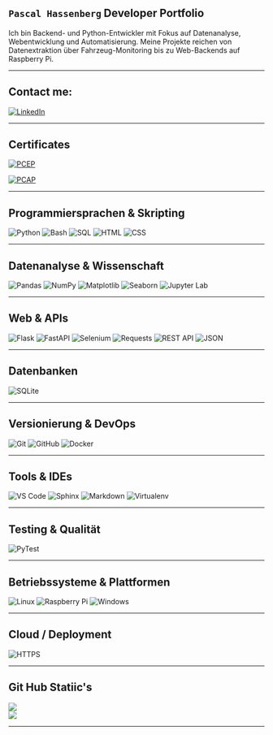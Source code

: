 ## `Pascal Hassenberg`  Developer Portfolio
Ich bin Backend- und Python-Entwickler mit Fokus auf Datenanalyse, Webentwicklung und Automatisierung. 
Meine Projekte reichen von Datenextraktion über Fahrzeug-Monitoring bis zu Web-Backends auf Raspberry Pi.

---

## Contact me: 
[![LinkedIn](https://img.shields.io/badge/LinkedIn-0077B5?logo=linkedin&logoColor=white&style=flat-square)](https://www.linkedin.com/in/pascal-hassenberg-523480332/)

---
## Certificates

[![PCEP](https://img.shields.io/badge/PCEP-Certified%20Entry--Level%20Python%20Programmer-3776AB?logo=python&logoColor=white&style=flat-square)](https://verify.openedg.org/?id=ecOO.tezS.EFHk)

[![PCAP](https://img.shields.io/badge/PCAP-Certified%20Associate%20in%20Python%20Programming-3776AB?logo=python&logoColor=white&style=flat-square)](https://verify.openedg.org/?id=yX9e.69qE.vOKc)

---

## Programmiersprachen & Skripting
![Python](https://img.shields.io/badge/Python-3776AB?style=for-the-badge&logo=python&logoColor=white)
![Bash](https://img.shields.io/badge/Bash-4EAA25?style=for-the-badge&logo=gnu-bash&logoColor=white)
![SQL](https://img.shields.io/badge/SQL-003B57?style=for-the-badge&logo=postgresql&logoColor=white)
![HTML](https://img.shields.io/badge/HTML-E34F26?style=for-the-badge&logo=html5&logoColor=white)
![CSS](https://img.shields.io/badge/CSS-1572B6?style=for-the-badge&logo=css3&logoColor=white)

---

## Datenanalyse & Wissenschaft
![Pandas](https://img.shields.io/badge/Pandas-150458?style=for-the-badge&logo=pandas&logoColor=white)
![NumPy](https://img.shields.io/badge/NumPy-013243?style=for-the-badge&logo=numpy&logoColor=white)
![Matplotlib](https://img.shields.io/badge/Matplotlib-11557C?style=for-the-badge&logo=matplotlib&logoColor=white)
![Seaborn](https://img.shields.io/badge/Seaborn-0F4B8A?style=for-the-badge&logo=python&logoColor=white)
![Jupyter Lab](https://img.shields.io/badge/Jupyter%20Lab-F37626?style=for-the-badge&logo=jupyter&logoColor=white)

---

## Web & APIs
![Flask](https://img.shields.io/badge/Flask-000000?style=for-the-badge&logo=flask&logoColor=white)
![FastAPI](https://img.shields.io/badge/FastAPI-009688?style=for-the-badge&logo=fastapi&logoColor=white)
![Selenium](https://img.shields.io/badge/Selenium-43B02A?style=for-the-badge&logo=selenium&logoColor=white)
![Requests](https://img.shields.io/badge/Requests-000000?style=for-the-badge&logo=python&logoColor=white)
![REST API](https://img.shields.io/badge/REST%20API-008080?style=for-the-badge&logo=swagger&logoColor=white)
![JSON](https://img.shields.io/badge/JSON-000000?style=for-the-badge&logo=json&logoColor=white)

---

## Datenbanken
![SQLite](https://img.shields.io/badge/SQLite-003B57?style=for-the-badge&logo=sqlite&logoColor=white)

---

## Versionierung & DevOps
![Git](https://img.shields.io/badge/Git-F05032?style=for-the-badge&logo=git&logoColor=white)
![GitHub](https://img.shields.io/badge/GitHub-181717?style=for-the-badge&logo=github&logoColor=white)
![Docker](https://img.shields.io/badge/Docker-2222FF?style=for-the-badge&logo=Docker&logoColor=white)

---

## Tools & IDEs
![VS Code](https://img.shields.io/badge/VS%20Code-007ACC?style=for-the-badge&logo=visual-studio-code&logoColor=white)
![Sphinx](https://img.shields.io/badge/Sphinx-268BD2?style=for-the-badge&logo=sphinx&logoColor=white)
![Markdown](https://img.shields.io/badge/Markdown-000000?style=for-the-badge&logo=markdown&logoColor=white)
![Virtualenv](https://img.shields.io/badge/Virtualenv-7B26CA?style=for-the-badge&logo=python&logoColor=white)

---

## Testing & Qualität
![PyTest](https://img.shields.io/badge/PyTest-46A5E4?style=for-the-badge&logo=python&logoColor=white)

---

## Betriebssysteme & Plattformen
![Linux](https://img.shields.io/badge/Linux-55ff55?style=for-the-badge&logo=linux&logoColor=black)
![Raspberry Pi](https://img.shields.io/badge/Raspberry%20Pi-C51A4A?style=for-the-badge&logo=raspberry-pi&logoColor=white)
![Windows](https://img.shields.io/badge/Windows-0078D6?style=for-the-badge&logo=windows&logoColor=white)

---

## Cloud / Deployment
![HTTPS](https://img.shields.io/badge/HTTPS-0052CC?style=for-the-badge&logo=letsencrypt&logoColor=white)

---

## Git Hub Statiic's
![](https://github-readme-streak-stats.herokuapp.com/?user=M0nster87&theme=dark&hide_border=false)<br/>
![](https://github-readme-stats.vercel.app/api/top-langs/?username=M0nster87&theme=dark&hide_border=false&include_all_commits=false&count_private=true&layout=compact)

---
